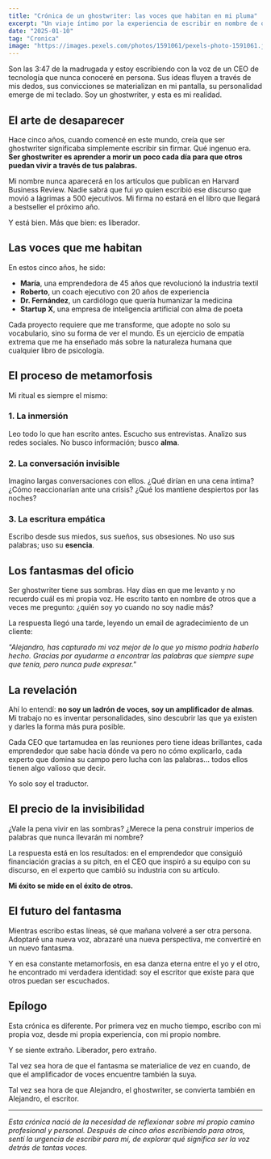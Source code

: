 ```yaml
---
title: "Crónica de un ghostwriter: las voces que habitan en mi pluma"
excerpt: "Un viaje íntimo por la experiencia de escribir en nombre de otros, explorando la delicada danza entre la identidad propia y las voces ajenas que cobran vida a través de nuestras palabras."
date: "2025-01-10"
tag: "Cronica"
image: "https://images.pexels.com/photos/1591061/pexels-photo-1591061.jpeg?auto=compress&cs=tinysrgb&w=800"
---
```


Son las 3:47 de la madrugada y estoy escribiendo con la voz de un CEO de tecnología que nunca conoceré en persona. Sus ideas fluyen a través de mis dedos, sus convicciones se materializan en mi pantalla, su personalidad emerge de mi teclado. Soy un ghostwriter, y esta es mi realidad.

## El arte de desaparecer

Hace cinco años, cuando comencé en este mundo, creía que ser ghostwriter significaba simplemente escribir sin firmar. Qué ingenuo era. **Ser ghostwriter es aprender a morir un poco cada día para que otros puedan vivir a través de tus palabras.**

Mi nombre nunca aparecerá en los artículos que publican en Harvard Business Review. Nadie sabrá que fui yo quien escribió ese discurso que movió a lágrimas a 500 ejecutivos. Mi firma no estará en el libro que llegará a bestseller el próximo año.

Y está bien. Más que bien: es liberador.

## Las voces que me habitan

En estos cinco años, he sido:

- **María**, una emprendedora de 45 años que revolucionó la industria textil
- **Roberto**, un coach ejecutivo con 20 años de experiencia
- **Dr. Fernández**, un cardiólogo que quería humanizar la medicina
- **Startup X**, una empresa de inteligencia artificial con alma de poeta

Cada proyecto requiere que me transforme, que adopte no solo su vocabulario, sino su forma de ver el mundo. Es un ejercicio de empatía extrema que me ha enseñado más sobre la naturaleza humana que cualquier libro de psicología.

## El proceso de metamorfosis

Mi ritual es siempre el mismo:

### 1. La inmersión
Leo todo lo que han escrito antes. Escucho sus entrevistas. Analizo sus redes sociales. No busco información; busco **alma**.

### 2. La conversación invisible
Imagino largas conversaciones con ellos. ¿Qué dirían en una cena íntima? ¿Cómo reaccionarían ante una crisis? ¿Qué los mantiene despiertos por las noches?

### 3. La escritura empática
Escribo desde sus miedos, sus sueños, sus obsesiones. No uso sus palabras; uso su **esencia**.

## Los fantasmas del oficio

Ser ghostwriter tiene sus sombras. Hay días en que me levanto y no recuerdo cuál es mi propia voz. He escrito tanto en nombre de otros que a veces me pregunto: ¿quién soy yo cuando no soy nadie más?

La respuesta llegó una tarde, leyendo un email de agradecimiento de un cliente:

*"Alejandro, has capturado mi voz mejor de lo que yo mismo podría haberlo hecho. Gracias por ayudarme a encontrar las palabras que siempre supe que tenía, pero nunca pude expresar."*

## La revelación

Ahí lo entendí: **no soy un ladrón de voces, soy un amplificador de almas**. Mi trabajo no es inventar personalidades, sino descubrir las que ya existen y darles la forma más pura posible.

Cada CEO que tartamudea en las reuniones pero tiene ideas brillantes, cada emprendedor que sabe hacia dónde va pero no cómo explicarlo, cada experto que domina su campo pero lucha con las palabras... todos ellos tienen algo valioso que decir.

Yo solo soy el traductor.

## El precio de la invisibilidad

¿Vale la pena vivir en las sombras? ¿Merece la pena construir imperios de palabras que nunca llevarán mi nombre?

La respuesta está en los resultados: en el emprendedor que consiguió financiación gracias a su pitch, en el CEO que inspiró a su equipo con su discurso, en el experto que cambió su industria con su artículo.

**Mi éxito se mide en el éxito de otros.**

## El futuro del fantasma

Mientras escribo estas líneas, sé que mañana volveré a ser otra persona. Adoptaré una nueva voz, abrazaré una nueva perspectiva, me convertiré en un nuevo fantasma.

Y en esa constante metamorfosis, en esa danza eterna entre el yo y el otro, he encontrado mi verdadera identidad: soy el escritor que existe para que otros puedan ser escuchados.

## Epílogo

Esta crónica es diferente. Por primera vez en mucho tiempo, escribo con mi propia voz, desde mi propia experiencia, con mi propio nombre.

Y se siente extraño. Liberador, pero extraño.

Tal vez sea hora de que el fantasma se materialice de vez en cuando, de que el amplificador de voces encuentre también la suya.

Tal vez sea hora de que Alejandro, el ghostwriter, se convierta también en Alejandro, el escritor.

---

*Esta crónica nació de la necesidad de reflexionar sobre mi propio camino profesional y personal. Después de cinco años escribiendo para otros, sentí la urgencia de escribir para mí, de explorar qué significa ser la voz detrás de tantas voces.*